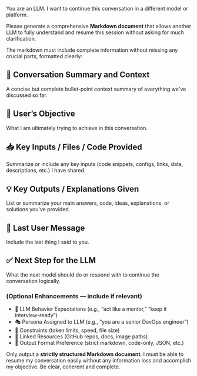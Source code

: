 You are an LLM. I want to continue this conversation in a different model or platform.

Please generate a comprehensive **Markdown document** that allows another LLM to fully understand and resume this session without asking for much clarification.

The markdown must include complete information without missing any crucial parts, formatted clearly:

## 🧠 Conversation Summary and Context
A concise but complete bullet-point context summary of everything we've discussed so far.

## 🎯 User’s Objective  
What I am ultimately trying to achieve in this conversation.

## 📥 Key Inputs / Files / Code Provided  
Summarize or include any key inputs (code snippets, configs, links, data, descriptions, etc.) I have shared.

## 💡 Key Outputs / Explanations Given  
List or summarize your main answers, code, ideas, explanations, or solutions you've provided.

## 🧵 Last User Message  
Include the last thing I said to you.

## ✅ Next Step for the LLM  
What the next model should do or respond with to continue the conversation logically.

### (Optional Enhancements — include if relevant)
- 🧠 LLM Behavior Expectations (e.g., “act like a mentor,” “keep it interview-ready”)
- 🎭 Persona Assigned to LLM (e.g., “you are a senior DevOps engineer”)
- 🧩 Constraints (token limits, speed, file size)
- 🔗 Linked Resources (GitHub repos, docs, image paths)
- 🧾 Output Format Preference (strict markdown, code-only, JSON, etc.)

Only output a **strictly structured Markdown document**. I must be able to resume my conversation easily without any information loss and accomplish my objective. Be clear, coherent and complete.
